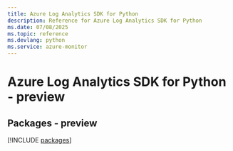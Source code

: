 ```yaml
---
title: Azure Log Analytics SDK for Python
description: Reference for Azure Log Analytics SDK for Python
ms.date: 07/08/2025
ms.topic: reference
ms.devlang: python
ms.service: azure-monitor
---
```

# Azure Log Analytics SDK for Python - preview
## Packages - preview
[!INCLUDE [packages](log-analytics-index.md)]